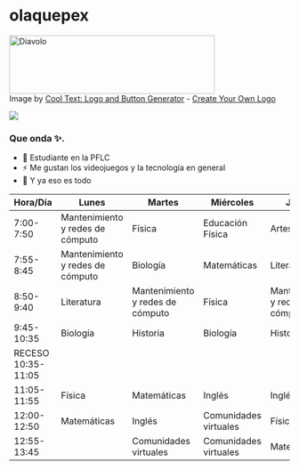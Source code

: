 # olaquepex
[](https://images.cooltext.com/5584592.png)

<a href="https://cooltext.com"><img src="https://images.cooltext.com/5584593.png" width="369" height="105" alt="Diavolo" /></a>
<br />Image by <a href="https://cooltext.com">Cool Text: Logo and Button Generator</a> - <a href="https://cooltext.com/Edit-Logo?LogoID=4047297945">Create Your Own Logo</a>

![](GHLogoTMP.png)

### Que onda ✨.
- 🔭 Estudiante en la PFLC 
- ⚡ Me gustan los videojuegos y la tecnología en general
- 📲 Y ya eso es todo

| Hora/Día           | Lunes                            | Martes                            | Miércoles             | Jueves                            | Viernes     |
|--------------------|----------------------------------|-----------------------------------|-----------------------|-----------------------------------|-------------|
| 7:00-7:50          | Mantenimiento y redes de cómputo | Física                            | Educación Física      | Artes                             | Biología    |
| 7:55-8:45          | Mantenimiento y redes de cómputo | Biología                          | Matemáticas           | Literatura                        | Física      |
| 8:50-9:40          | Literatura                       | Mantenimiento y  redes de cómputo | Física                | Mantenimiento y  redes de cómputo | Matemáticas |
| 9:45-10:35         | Biología                         | Historia                          | Biología              | Historia                          | Literatura  |
| RECESO 10:35-11:05 |                                  |                                   |                       |                                   |             |
| 11:05-11:55        | Física                           | Matemáticas                       | Inglés                | Inglés                            | Historia    |
| 12:00-12:50        | Matemáticas                      | Inglés                            | Comunidades virtuales | Física                            |             |
| 12:55-13:45        |                                  | Comunidades virtuales             | Comunidades virtuales | Matemáticas                       |             |

